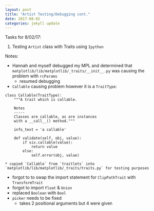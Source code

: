 ```yaml
---
layout: post
title: "Artist Testing/Debugging cont."
date: 2017-08-02
categories: jekyll update
---
```


Tasks for 8/02/17:
1. Testing `Artist` class with Traits using `Ipython`

Notes:
* Hannah and myself debugged my MPL and determined that `matplotlib/lib/matplotlib/_traits/__init__.py` was causing the problem with `rcParams`
    * resumed debugging
* `Callable` causing problem however it is a `TraitType`:
~~~
class Callable(TraitType):
    """A trait which is callable.

    Notes
    -----
    Classes are callable, as are instances
    with a __call__() method."""

    info_text = 'a callable'

    def validate(self, obj, value):
        if six.callable(value):
            return value
        else:
            self.error(obj, value)
~~~
    * copied `Callable` from `traitlets` into `matplotlib/lib/matplotlib/_traits/traits.py` for testing purposes
* forgot to to swap the import statement for `ClipPathTrait` with `TransformTrait`
* forgot to import `Float` & `Union`
* replaced `Boolean` with `Bool`
* `picker` needs to be fixed
    * takes 2 positional arguments but 4 were given
